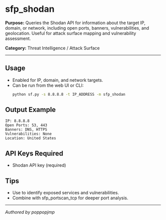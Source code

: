 # sfp_shodan

**Purpose:**
Queries the Shodan API for information about the target IP, domain, or network, including open ports, banners, vulnerabilities, and geolocation. Useful for attack surface mapping and vulnerability assessment.

**Category:** Threat Intelligence / Attack Surface

---

## Usage
- Enabled for IP, domain, and network targets.
- Can be run from the web UI or CLI:
  ```sh
  python sf.py -s 8.8.8.8 -t IP_ADDRESS -m sfp_shodan
  ```

## Output Example
```
IP: 8.8.8.8
Open Ports: 53, 443
Banners: DNS, HTTPS
Vulnerabilities: None
Location: United States
```

## API Keys Required
- Shodan API key (required)

## Tips
- Use to identify exposed services and vulnerabilities.
- Combine with sfp_portscan_tcp for deeper port analysis.

---

*Authored by poppopjmp*
